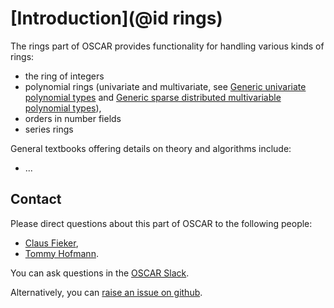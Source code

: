 # [Introduction](@id rings)

The rings part of OSCAR provides functionality for handling
various kinds of rings: 
- the ring of integers
- polynomial rings (univariate and multivariate, see [Generic univariate polynomial types](@ref) and [Generic sparse distributed multivariable polynomial types](@ref)),
- orders in number fields
- series rings

General textbooks offering details on theory and algorithms include:
- ...


## Contact

Please direct questions about this part of OSCAR to the following people:
* [Claus Fieker](https://math.rptu.de/en/wgs/agag/people/head/fieker),
* [Tommy Hofmann](https://www.thofma.com/).

You can ask questions in the [OSCAR Slack](https://www.oscar-system.org/community/#slack).

Alternatively, you can [raise an issue on github](https://www.oscar-system.org/community/#how-to-report-issues).
